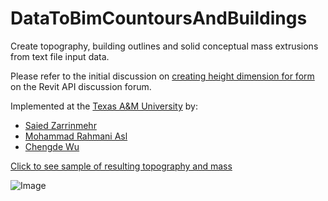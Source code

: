 DataToBimCountoursAndBuildings
==============================

Create topography, building outlines and solid conceptual mass extrusions from text file input data.

Please refer to the initial discussion on
[creating height dimension for form](http://forums.autodesk.com/t5/revit-api/creating-height-dimension-for-form/m-p/4886750)
on the Revit API discussion forum.

Implemented at the [Texas A&M University](https://www.tamu.edu) by:

- [Saied Zarrinmehr](https://sites.google.com/site/bimsimgroup/people/students/saied-zarrinmehr)
- [Mohammad Rahmani Asl](https://sites.google.com/site/bimsimgroup/people/students/mohammad-rahmani-asl)
- [Chengde Wu](https://sites.google.com/site/bimsimgroup/people/students/chengde-wu)

[Click to see sample of resulting topography and mass](https://github.com/jeremytammik/DataToBimCountoursAndBuildings/blob/master/img/datatobim_contour_and_mass.png)

![Image](https://github.com/jeremytammik/DataToBimCountoursAndBuildings/blob/master/img/datatobim_contour_and_mass.png)
